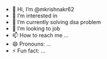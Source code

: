 - 👋 Hi, I’m @mkrishnakr62
- 👀 I’m interested in 
- 🌱 I’m currently solving dsa problem
- 💞️ I’m looking to job
- 📫 How to reach me ...
- 😄 Pronouns: ...
- ⚡ Fun fact: ...

<!---
mkrishnakr62/mkrishnakr62 is a ✨ special ✨ repository because its `README.md` (this file) appears on your GitHub profile.
You can click the Preview link to take a look at your changes.
--->
